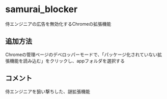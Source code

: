 # samurai_blocker
侍エンジニアの広告を無効化するChromeの拡張機能

## 追加方法
Chromeの管理ページのデベロッパーモードで、「パッケージ化されていない拡張機能を読み込む」をクリックし、appフォルダを選択する

## コメント
侍エンジニアを狙い撃ちした、謎拡張機能
